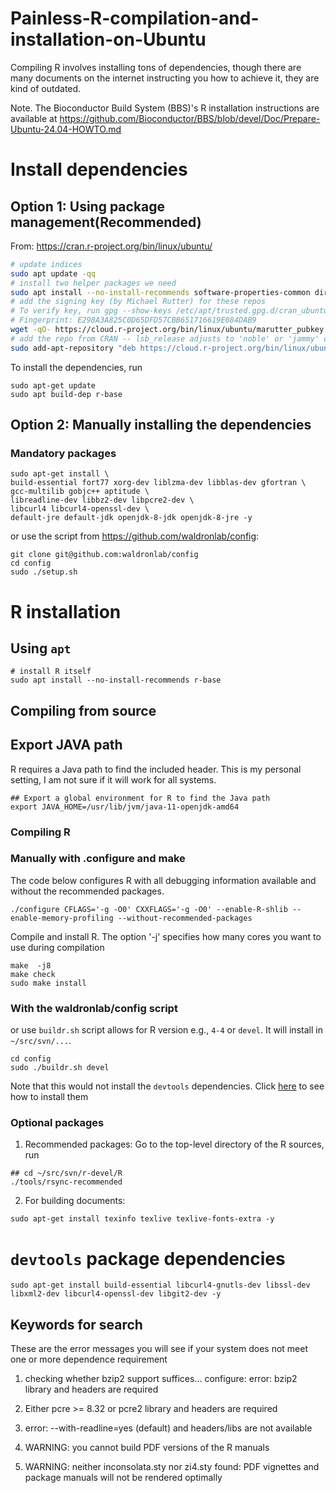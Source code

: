 # Painless-R-compilation-and-installation-on-Ubuntu

Compiling R involves installing tons of dependencies, though there are many documents 
on the internet instructing you how to achieve it, they are kind of outdated. 

Note. The Bioconductor Build System (BBS)'s R installation instructions are available at 
<https://github.com/Bioconductor/BBS/blob/devel/Doc/Prepare-Ubuntu-24.04-HOWTO.md>

# Install dependencies

## Option 1: Using package management(Recommended)

From: https://cran.r-project.org/bin/linux/ubuntu/

```sh
# update indices
sudo apt update -qq
# install two helper packages we need
sudo apt install --no-install-recommends software-properties-common dirmngr
# add the signing key (by Michael Rutter) for these repos
# To verify key, run gpg --show-keys /etc/apt/trusted.gpg.d/cran_ubuntu_key.asc 
# Fingerprint: E298A3A825C0D65DFD57CBB651716619E084DAB9
wget -qO- https://cloud.r-project.org/bin/linux/ubuntu/marutter_pubkey.asc | sudo tee -a /etc/apt/trusted.gpg.d/cran_ubuntu_key.asc
# add the repo from CRAN -- lsb_release adjusts to 'noble' or 'jammy' or ... as needed
sudo add-apt-repository "deb https://cloud.r-project.org/bin/linux/ubuntu $(lsb_release -cs)-cran40/"
```

To install the dependencies, run

```
sudo apt-get update
sudo apt build-dep r-base
```

## Option 2: Manually installing the dependencies

### Mandatory packages

```
sudo apt-get install \
build-essential fort77 xorg-dev liblzma-dev libblas-dev gfortran \
gcc-multilib gobjc++ aptitude \
libreadline-dev libbz2-dev libpcre2-dev \
libcurl4 libcurl4-openssl-dev \
default-jre default-jdk openjdk-8-jdk openjdk-8-jre -y
```

or use the script from <https://github.com/waldronlab/config>:

```
git clone git@github.com:waldronlab/config
cd config
sudo ./setup.sh
```

# R installation

## Using `apt`

```
# install R itself
sudo apt install --no-install-recommends r-base
```

## Compiling from source

## Export JAVA path
R requires a Java path to find the included header. This is my personal setting, I am not sure if it will work for all systems.
```
## Export a global environment for R to find the Java path
export JAVA_HOME=/usr/lib/jvm/java-11-openjdk-amd64
```

### Compiling R

### Manually with .configure and make

The code below configures R with all debugging information available and without the recommended packages. 
```
./configure CFLAGS='-g -O0' CXXFLAGS='-g -O0' --enable-R-shlib --enable-memory-profiling --without-recommended-packages
```
Compile and install R. The option '-j' specifies how many cores you want to use during compilation
```
make  -j8
make check
sudo make install
```

### With the waldronlab/config script

or use `buildr.sh` script allows for R version e.g., `4-4` or `devel`.
It will install in `~/src/svn/...`.

```
cd config
sudo ./buildr.sh devel
```

Note that this would not install the `devtools` dependencies. Click [here](#devtools-package-dependencies) to see how to install them

### Optional packages
1. Recommended packages: Go to the top-level directory of the R sources, run
```
## cd ~/src/svn/r-devel/R
./tools/rsync-recommended
```

2. For building documents:

```
sudo apt-get install texinfo texlive texlive-fonts-extra -y
```

# `devtools` package dependencies
```
sudo apt-get install build-essential libcurl4-gnutls-dev libssl-dev libxml2-dev libcurl4-openssl-dev libgit2-dev -y
```

## Keywords for search
These are the error messages you will see if your system does not meet one or more dependence requirement

1. checking whether bzip2 support suffices… configure: error: bzip2 library and headers are required

2. Either pcre >= 8.32 or pcre2 library and headers are required

3. error: --with-readline=yes (default) and headers/libs are not available

4. WARNING: you cannot build PDF versions of the R manuals

5. WARNING: neither inconsolata.sty nor zi4.sty found: PDF vignettes and package manuals will not be rendered optimally


